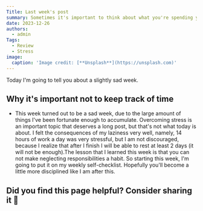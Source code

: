 ```yaml
---
Title: Last week's post
summary: Sometimes it's important to think about what you're spending your time on.
date: 2023-12-26
authors:
  - admin
Tags:
  - Review
  - Stress
image:
  caption: 'Image credit: [**Unsplash**](https://unsplash.com)'
---
```


Today I'm going to tell you about a slightly sad week.

## Why it's important not to keep track of time
- This week turned out to be a sad week, due to the large amount of things I've been fortunate enough to accumulate. Overcoming stress is an important topic that deserves a long post, but that's not what today is about. I felt the consequences of my laziness very well, namely, 14 hours of work a day was very stressful, but I am not discouraged, because I realize that after I finish I will be able to rest at least 2 days (it will not be enough).The lesson that I learned this week is that you can not make neglecting responsibilities a habit. So starting this week, I'm going to put it on my weekly self-checklist. Hopefully you'll become a little more disciplined like I am after this.

## Did you find this page helpful? Consider sharing it 🙌

